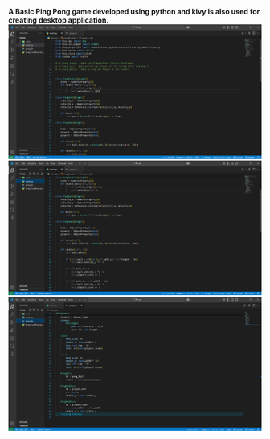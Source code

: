 <b> A Basic Ping Pong game developed using python and kivy is also used for creating desktop application. 
 
<img src="1.png">
<img src="2.png">
<img src="3.png">

